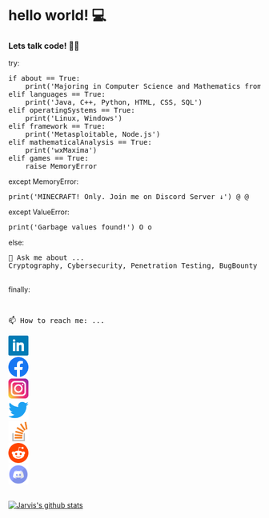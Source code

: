 # hello world! 💻

### Lets talk code! 👨‍💻

try:
<pre>
if about == True:
    print('Majoring in Computer Science and Mathematics from the University of Delhi.')
elif languages == True:
    print('Java, C++, Python, HTML, CSS, SQL')
elif operatingSystems == True:
    print('Linux, Windows')
elif framework == True:
    print('Metasploitable, Node.js')
elif mathematicalAnalysis == True:
    print('wxMaxima')
elif games == True:
    raise MemoryError
</pre>
except MemoryError:
<pre>
print('MINECRAFT! Only. Join me on Discord Server ↓') @_@
</pre>
except ValueError:
<pre>
print('Garbage values found!') O_o
</pre>
else:
<pre>
💬 Ask me about ...
Cryptography, Cybersecurity, Penetration Testing, BugBounty Hunting and Ethical Hacking.
</pre>
<br />
finally:
<pre>

📫 How to reach me: ...\
[<img src='assets/Linkedin.svg' alt='linkedin' height='40'>](https://www.linkedin.com/in/jarvis-1805/)  [<img src='assets/Facebook.svg' alt='facebook' height='40'>](https://www.facebook.com/jarvis1805)  [<img src='assets/Instagram.svg' alt='instagram' height='40'>](https://www.instagram.com/jarvis_1805/)  [<img src='assets/Twitter.svg' alt='twitter' height='40'>](https://twitter.com/jarvis_1805) [<img src='assets/Stackoverflow.svg' alt='stackoverflow' height='40'>](https://stackoverflow.com/users/12154444)  [<img src='assets/Reddit.svg' alt='Reddit' height='40'>](https://www.reddit.com/user/jarvis_1805)  [<img src='assets/Discord.svg' alt='instagram' height='40'>](https://discord.gg/2pkDW7FM2u)
</pre>

<a href="https://github.com/anuraghazra/github-readme-stats">
<img align="center" src="https://github-readme-stats.anuraghazra1.vercel.app/api?username=jarvis-1805&show_icons=true&include_all_commits=true&theme=material-palenight" alt="Jarvis's github stats"/>
</a>

<!--
![Top Langs](https://github-readme-stats.vercel.app/api/top-langs/?username=jarvis-1805)
![Profile views](https://gpvc.arturio.dev/jarvis-1805)
![Twitter URL](https://img.shields.io/twitter/url?logo=SHUBHANG%20GUPTA&logoColor=black&style=social&url=https://twitter.com/jarvis_1805)
![GitHub stats](https://github-readme-stats.vercel.app/api?username=jarvis-1805&show_icons=true)
-->

<!--
[![Twitter Badge](https://img.shields.io/badge/-@jarvis_1805-1ca0f1?style=flat-square&labelColor=1ca0f1&logo=twitter&logoColor=white&link=https://twitter.com/jarvis_1805)](https://twitter.com/jarvis_1805) [![Linkedin Badge](https://img.shields.io/badge/-ShubhangGupta-blue?style=flat-square&logo=Linkedin&logoColor=white&link=https://www.linkedin.com/in/jarvis-1805/)](https://www.linkedin.com/in/jarvis-1805/) [![Instagram Badge](https://img.shields.io/badge/-@jarvia_1805-03a57a?style=flat-square&labelColor=white&logo=Instagram&link=https://instagram.com/jarvis_1805/)](https://instagram.com/jarvis_1805) [![MAIL Badge](https://img.shields.io/badge/-hey@shubhsahu1805@gmail.com-c14438?style=flat-square&logo=Gmail&logoColor=white&link=mailto:shubhsahu1805@gmail.com)](mailto:shubhsahu1805@gmail.com)
-->

<!--
**jarvis-1805/jarvis-1805** is a ✨ _special_ ✨ repository because its `README.md` (this file) appears on your GitHub profile.

Here are some ideas to get you started:

- 🔭 I’m currently working on ...
- 🌱 I’m currently learning ...
- 👯 I’m looking to collaborate on ...
- 🤔 I’m looking for help with ...
- 

- 😄 Pronouns: ...
- ⚡ Fun fact: ...
-->
